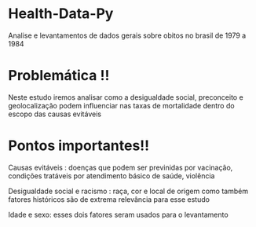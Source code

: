 # Health-Data-Py
Analise e levantamentos de dados gerais sobre obitos no brasil de 1979 a 1984

<h1>Problemática !!</h1>
<p>Neste estudo iremos analisar como a desigualdade social, preconceito e geolocalização podem influenciar nas taxas de mortalidade dentro do escopo das causas evitáveis</p>

# Pontos importantes!!
<p>Causas evitáveis : doenças que podem ser previnidas por vacinação, condições tratáveis por atendimento básico de saúde, violência </p>
<p>Desigualdade social e racismo : raça, cor e local de origem como também fatores históricos são de extrema relevância para esse estudo</p>
<p>Idade e sexo: esses dois fatores seram usados para o levantamento </p>


